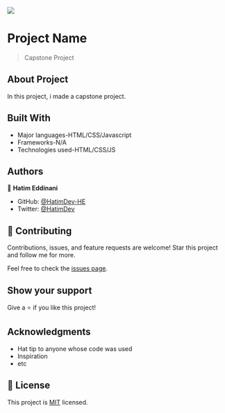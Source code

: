 ![](https://img.shields.io/badge/Microverse-blueviolet)

# Project Name

> Capstone Project

## About Project

In this project, i made a capstone project.

## Built With

- Major languages-HTML/CSS/Javascript
- Frameworks-N/A
- Technologies used-HTML/CSS/JS

## Authors

👤 **Hatim Eddinani**

- GitHub: [@HatimDev-HE](https://github.com/githubhandle)
- Twitter: [@HatimDev](https://twitter.com/twitterhandle)

## 🤝 Contributing

Contributions, issues, and feature requests are welcome!
Star this project and follow me for more.

Feel free to check the [issues page](../../issues/).

## Show your support

Give a ⭐️ if you like this project!

## Acknowledgments

- Hat tip to anyone whose code was used
- Inspiration
- etc

## 📝 License

This project is [MIT](./MIT.md) licensed.

